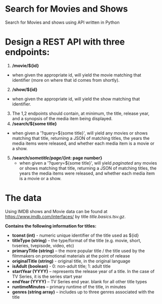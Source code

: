 # Search for Movies and Shows
Search for Movies and shows using API written in Python

# Design a REST API with three endpoints:

1. **/movie/${id}**
  - when given the appropriate id, will yield the movie matching that identifier (more on where that id comes from shortly).
2. **/show/${id}** 
  - when given the appropriate id, will yield the show matching that identifier.
3. The 1,2 endpoints should contain, at minimum, the title, release year, and a synopsis of the media item being displayed.
4. **/search/${some title}** 
  - when given a '?query=${some title}', will yield any movies or shows matching that title, returning a JSON of matching titles, the years the media items were released, and whether each media item is a movie or a show.
5. **/search/${some title}/page/${int: page number}** 
   - when given a '?query=${some title}', will yield _paginated_ any movies or shows matching that title, returning a JSON of matching titles, the years the media items were released, and whether each media item is a movie or a show.


# The data
Using IMDB shows and Movie data can be found at https://www.imdb.com/interfaces/ by title _title.basics.tsv.gz_.
 
**Contains the following information for titles:**
- **tconst (int)** - numeric unique identifier of the title used as ${id}
- **titleType (string)** – the type/format of the title (e.g. movie, short, tvseries, tvepisode, video, etc)
- **primaryTitle (string)** – the more popular title / the title used by the filmmakers on promotional materials at the point of release
- **originalTitle (string)** - original title, in the original language
- **isAdult (boolean)** - 0: non-adult title; 1: adult title
- **startYear (YYYY)** – represents the release year of a title. In the case of TV Series, it is the series start year
- **endYear (YYYY)** – TV Series end year. blank for all other title types
- **runtimeMinutes** – primary runtime of the title, in minutes
- **genres (string array)** – includes up to three genres associated with the title
